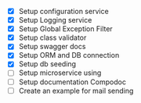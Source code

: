 - [x] Setup configuration service
- [x] Setup Logging service
- [x] Setup Global Exception Filter
- [x] Setup class validator
- [x] Setup swagger docs
- [x] Setup ORM and DB connection
- [x] Setup db seeding
- [ ] Setup microservice using
- [ ] Setup documentation Compodoc
- [ ] Create an example for mail sending
